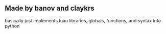 ## Made by banov and claykrs

basically just implements luau libraries, globals, functions, and syntax into python
